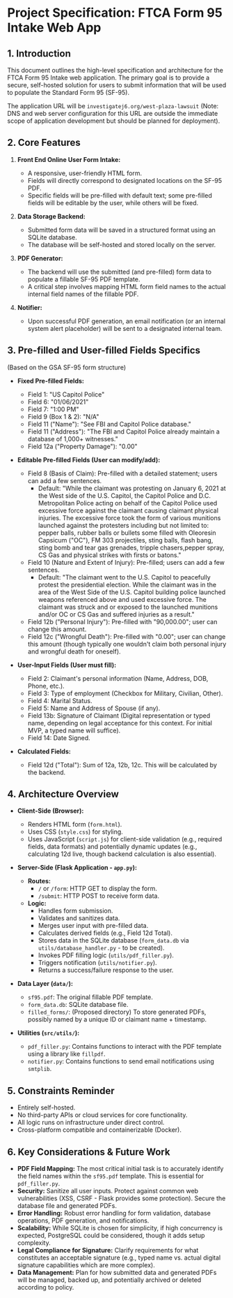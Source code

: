 # Project Specification: FTCA Form 95 Intake Web App

## 1. Introduction

This document outlines the high-level specification and architecture for the FTCA Form 95 Intake web application. The primary goal is to provide a secure, self-hosted solution for users to submit information that will be used to populate the Standard Form 95 (SF-95).

The application URL will be `investigatej6.org/west-plaza-lawsuit` (Note: DNS and web server configuration for this URL are outside the immediate scope of application development but should be planned for deployment).

## 2. Core Features

1.  **Front End Online User Form Intake:**
    *   A responsive, user-friendly HTML form.
    *   Fields will directly correspond to designated locations on the SF-95 PDF.
    *   Specific fields will be pre-filled with default text; some pre-filled fields will be editable by the user, while others will be fixed.

2.  **Data Storage Backend:**
    *   Submitted form data will be saved in a structured format using an SQLite database.
    *   The database will be self-hosted and stored locally on the server.

3.  **PDF Generator:**
    *   The backend will use the submitted (and pre-filled) form data to populate a fillable SF-95 PDF template.
    *   A critical step involves mapping HTML form field names to the actual internal field names of the fillable PDF.

4.  **Notifier:**
    *   Upon successful PDF generation, an email notification (or an internal system alert placeholder) will be sent to a designated internal team.

## 3. Pre-filled and User-filled Fields Specifics

(Based on the GSA SF-95 form structure)

*   **Fixed Pre-filled Fields:**
    *   Field 1: "US Capitol Police"
    *   Field 6: "01/06/2021"
    *   Field 7: "1:00 PM"
    *   Field 9 (Box 1 & 2): "N/A"
    *   Field 11 ("Name"): "See FBI and Capitol Police database."
    *   Field 11 ("Address"): "The FBI and Capitol Police already maintain a database of 1,000+ witnesses."
    *   Field 12a ("Property Damage"): "0.00"

*   **Editable Pre-filled Fields (User can modify/add):**
    *   Field 8 (Basis of Claim): Pre-filled with a detailed statement; users can add a few sentences.
        *   Default: "While the claimant was protesting on January 6, 2021 at the West side of the U.S. Capitol, the Capitol Police and D.C. Metropolitan Police acting on behalf of the Capitol Police used excessive force against the claimant causing claimant physical injuries. The excessive force took the form of various munitions launched against the protesters including but not limited to: pepper balls, rubber balls or bullets some filled with Oleoresin Capsicum (\"OC\"), FM 303 projectiles, sting balls, flash bang, sting bomb and tear gas grenades, tripple chasers,pepper spray, CS Gas and physical strikes with firsts or batons."
    *   Field 10 (Nature and Extent of Injury): Pre-filled; users can add a few sentences.
        *   Default: "The claimant went to the U.S. Capitol to peacefully protest the presidential election. While the claimant was in the area of the West Side of the U.S. Capitol building police launched weapons referenced above and used excessive force. The claimant was struck and or exposed to the launched munitions and/or OC or CS Gas and suffered injuries as a result."
    *   Field 12b ("Personal Injury"): Pre-filled with "90,000.00"; user can change this amount.
    *   Field 12c ("Wrongful Death"): Pre-filled with "0.00"; user can change this amount (though typically one wouldn't claim both personal injury and wrongful death for oneself).

*   **User-Input Fields (User must fill):**
    *   Field 2: Claimant's personal information (Name, Address, DOB, Phone, etc.).
    *   Field 3: Type of employment (Checkbox for Military, Civilian, Other).
    *   Field 4: Marital Status.
    *   Field 5: Name and Address of Spouse (if any).
    *   Field 13b: Signature of Claimant (Digital representation or typed name, depending on legal acceptance for this context. For initial MVP, a typed name will suffice).
    *   Field 14: Date Signed.

*   **Calculated Fields:**
    *   Field 12d ("Total"): Sum of 12a, 12b, 12c. This will be calculated by the backend.

## 4. Architecture Overview

*   **Client-Side (Browser):**
    *   Renders HTML form (`form.html`).
    *   Uses CSS (`style.css`) for styling.
    *   Uses JavaScript (`script.js`) for client-side validation (e.g., required fields, data formats) and potentially dynamic updates (e.g., calculating 12d live, though backend calculation is also essential).

*   **Server-Side (Flask Application - `app.py`):**
    *   **Routes:**
        *   `/` or `/form`: HTTP GET to display the form.
        *   `/submit`: HTTP POST to receive form data.
    *   **Logic:**
        *   Handles form submission.
        *   Validates and sanitizes data.
        *   Merges user input with pre-filled data.
        *   Calculates derived fields (e.g., Field 12d Total).
        *   Stores data in the SQLite database (`form_data.db` via `utils/database_handler.py` - to be created).
        *   Invokes PDF filling logic (`utils/pdf_filler.py`).
        *   Triggers notification (`utils/notifier.py`).
        *   Returns a success/failure response to the user.

*   **Data Layer (`data/`):**
    *   `sf95.pdf`: The original fillable PDF template.
    *   `form_data.db`: SQLite database file.
    *   `filled_forms/`: (Proposed directory) To store generated PDFs, possibly named by a unique ID or claimant name + timestamp.

*   **Utilities (`src/utils/`):**
    *   `pdf_filler.py`: Contains functions to interact with the PDF template using a library like `fillpdf`.
    *   `notifier.py`: Contains functions to send email notifications using `smtplib`.

## 5. Constraints Reminder

*   Entirely self-hosted.
*   No third-party APIs or cloud services for core functionality.
*   All logic runs on infrastructure under direct control.
*   Cross-platform compatible and containerizable (Docker).

## 6. Key Considerations & Future Work

*   **PDF Field Mapping:** The most critical initial task is to accurately identify the field names within the `sf95.pdf` template. This is essential for `pdf_filler.py`.
*   **Security:** Sanitize all user inputs. Protect against common web vulnerabilities (XSS, CSRF - Flask provides some protection). Secure the database file and generated PDFs.
*   **Error Handling:** Robust error handling for form validation, database operations, PDF generation, and notifications.
*   **Scalability:** While SQLite is chosen for simplicity, if high concurrency is expected, PostgreSQL could be considered, though it adds setup complexity.
*   **Legal Compliance for Signature:** Clarify requirements for what constitutes an acceptable signature (e.g., typed name vs. actual digital signature capabilities which are more complex).
*   **Data Management:** Plan for how submitted data and generated PDFs will be managed, backed up, and potentially archived or deleted according to policy.
